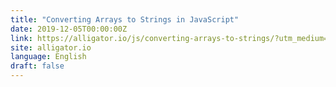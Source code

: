 ```yaml
---
title: "Converting Arrays to Strings in JavaScript"
date: 2019-12-05T00:00:00Z
link: https://alligator.io/js/converting-arrays-to-strings/?utm_medium=RSS&utm_source=news.12bit.vn
site: alligator.io
language: English
draft: false
---
```

